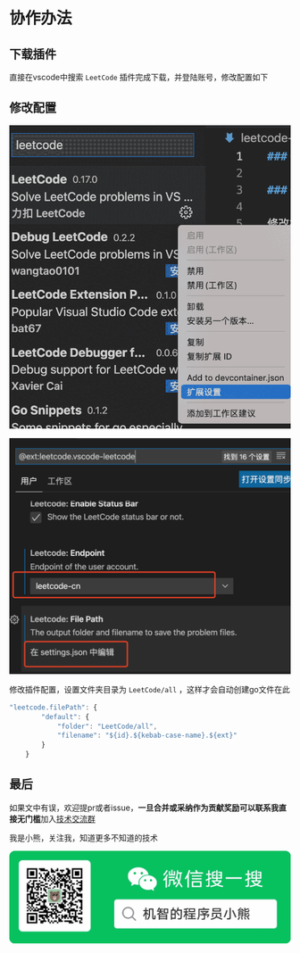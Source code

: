 # 协作办法

## 下载插件

直接在vscode中搜索 `LeetCode` 插件完成下载，并登陆账号，修改配置如下

## 修改配置

![](.gitbook/assets/2021-03-17-20-12-34.png)

![](.gitbook/assets/2021-03-17-20-12-43.png)

修改插件配置，设置文件夹目录为 `LeetCode/all` ，这样才会自动创建go文件在此

```javascript
"leetcode.filePath": {
        "default": {
            "folder": "LeetCode/all",
            "filename": "${id}.${kebab-case-name}.${ext}"
        }
    }
```

## 最后

如果文中有误，欢迎提pr或者issue，**一旦合并或采纳作为贡献奖励可以联系我直接无门槛**加入[技术交流群](https://mp.weixin.qq.com/s/ErQFjJbIsMVGjIRWbQCD1Q)

我是小熊，关注我，知道更多不知道的技术

![](.gitbook/assets/2021-03-17-19-57-33.png)


